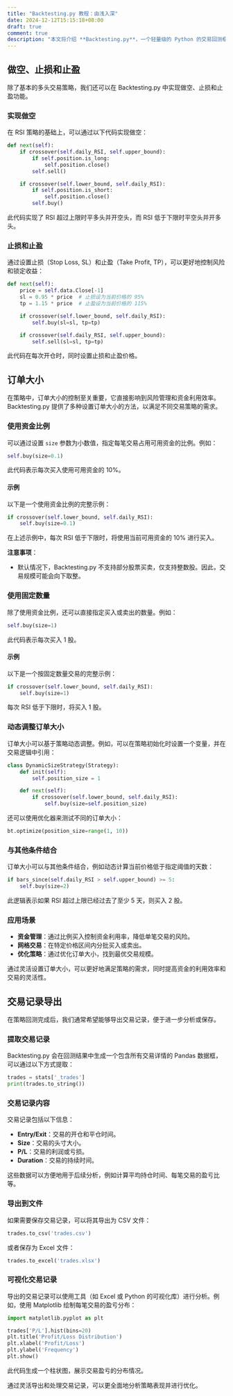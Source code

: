 ```yaml
---
title: "Backtesting.py 教程：由浅入深"
date: 2024-12-12T15:15:18+08:00
draft: true
comment: true
description: "本文将介绍 **Backtesting.py**，一个轻量级的 Python 的交易回测框架。"
---
```


## 做空、止损和止盈

除了基本的多头交易策略，我们还可以在 Backtesting.py 中实现做空、止损和止盈功能。

### 实现做空
在 RSI 策略的基础上，可以通过以下代码实现做空：
```python
def next(self):
    if crossover(self.daily_RSI, self.upper_bound):
        if self.position.is_long:
            self.position.close()
        self.sell()

    if crossover(self.lower_bound, self.daily_RSI):
        if self.position.is_short:
            self.position.close()
        self.buy()
```
此代码实现了 RSI 超过上限时平多头并开空头，而 RSI 低于下限时平空头并开多头。

### 止损和止盈

通过设置止损（Stop Loss, SL）和止盈（Take Profit, TP），可以更好地控制风险和锁定收益：
```python
def next(self):
    price = self.data.Close[-1]
    sl = 0.95 * price  # 止损设为当前价格的 95%
    tp = 1.15 * price  # 止盈设为当前价格的 115%

    if crossover(self.lower_bound, self.daily_RSI):
        self.buy(sl=sl, tp=tp)

    if crossover(self.daily_RSI, self.upper_bound):
        self.sell(sl=sl, tp=tp)
```
此代码在每次开仓时，同时设置止损和止盈价格。

## 订单大小

在策略中，订单大小的控制至关重要，它直接影响到风险管理和资金利用效率。Backtesting.py 提供了多种设置订单大小的方法，以满足不同交易策略的需求。

### 使用资金比例

可以通过设置 `size` 参数为小数值，指定每笔交易占用可用资金的比例。例如：
```python
self.buy(size=0.1)
```
此代码表示每次买入使用可用资金的 10%。

#### 示例
以下是一个使用资金比例的完整示例：
```python
if crossover(self.lower_bound, self.daily_RSI):
    self.buy(size=0.1)
```
在上述示例中，每次 RSI 低于下限时，将使用当前可用资金的 10% 进行买入。

**注意事项**：
- 默认情况下，Backtesting.py 不支持部分股票买卖，仅支持整数股。因此，交易规模可能会向下取整。

### 使用固定数量

除了使用资金比例，还可以直接指定买入或卖出的数量。例如：
```python
self.buy(size=1)
```
此代码表示每次买入 1 股。

#### 示例
以下是一个按固定数量交易的完整示例：
```python
if crossover(self.lower_bound, self.daily_RSI):
    self.buy(size=1)
```
每次 RSI 低于下限时，将买入 1 股。

### 动态调整订单大小

订单大小可以基于策略动态调整。例如，可以在策略初始化时设置一个变量，并在交易逻辑中引用：
```python
class DynamicSizeStrategy(Strategy):
    def init(self):
        self.position_size = 1

    def next(self):
        if crossover(self.lower_bound, self.daily_RSI):
            self.buy(size=self.position_size)
```
还可以使用优化器来测试不同的订单大小：
```python
bt.optimize(position_size=range(1, 10))
```

### 与其他条件结合

订单大小可以与其他条件结合，例如动态计算当前价格低于指定阈值的天数：
```python
if bars_since(self.daily_RSI > self.upper_bound) >= 5:
    self.buy(size=2)
```
此逻辑表示如果 RSI 超过上限已经过去了至少 5 天，则买入 2 股。

### 应用场景

- **资金管理**：通过比例买入控制资金利用率，降低单笔交易的风险。
- **网格交易**：在特定价格区间内分批买入或卖出。
- **优化策略**：通过优化订单大小，找到最优交易规模。

通过灵活设置订单大小，可以更好地满足策略的需求，同时提高资金的利用效率和交易的灵活性。

## 交易记录导出

在策略回测完成后，我们通常希望能够导出交易记录，便于进一步分析或保存。

### 提取交易记录

Backtesting.py 会在回测结果中生成一个包含所有交易详情的 Pandas 数据框，可以通过以下方式提取：
```python
trades = stats['_trades']
print(trades.to_string())
```

### 交易记录内容

交易记录包括以下信息：

- **Entry/Exit**：交易的开仓和平仓时间。
- **Size**：交易的头寸大小。
- **P/L**：交易的利润或亏损。
- **Duration**：交易的持续时间。

这些数据可以方便地用于后续分析，例如计算平均持仓时间、每笔交易的盈亏比等。

### 导出到文件

如果需要保存交易记录，可以将其导出为 CSV 文件：

```python
trades.to_csv('trades.csv')
```
或者保存为 Excel 文件：
```python
trades.to_excel('trades.xlsx')
```

### 可视化交易记录

导出的交易记录可以使用工具（如 Excel 或 Python 的可视化库）进行分析。例如，使用 Matplotlib 绘制每笔交易的盈亏分布：
```python
import matplotlib.pyplot as plt

trades['P/L'].hist(bins=20)
plt.title('Profit/Loss Distribution')
plt.xlabel('Profit/Loss')
plt.ylabel('Frequency')
plt.show()
```
此代码生成一个柱状图，展示交易盈亏的分布情况。

通过灵活导出和处理交易记录，可以更全面地分析策略表现并进行优化。


